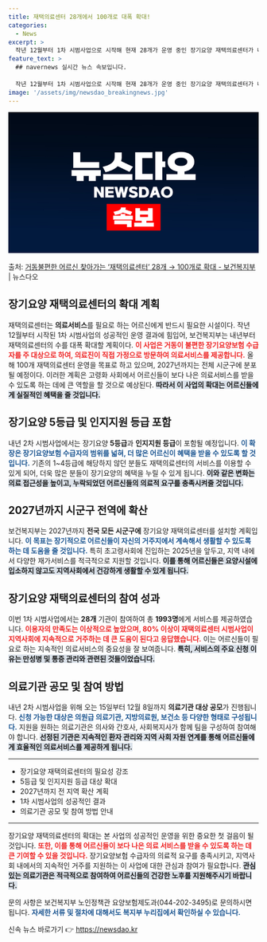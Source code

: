```yaml
---
title: 재택의료센터 28개에서 100개로 대폭 확대!
categories:
  - News
excerpt: >
  작년 12월부터 1차 시범사업으로 시작해 현재 28개가 운영 중인 장기요양 재택의료센터가 내년에는 100개로…
feature_text: >
  ## navernews 실시간 뉴스 속보입니다.

  작년 12월부터 1차 시범사업으로 시작해 현재 28개가 운영 중인 장기요양 재택의료센터가 내년에는 100개로…
image: '/assets/img/newsdao_breakingnews.jpg'
---
```


![뉴스다오 속보](/assets/img/newsdao_breakingnews.jpg)

<p>출처: <a href="https://newsdao.kr/2516" rel="dofollow">거동불편한 어르신 찾아가는 ‘재택의료센터’ 28개 → 100개로 확대 - 보건복지부</a> | 뉴스다오</p>

<h2 data-ke-size="size26">장기요양 재택의료센터의 확대 계획</h2>

<p data-ke-size="size16"></p>  
재택의료센터는 <b>의료서비스</b>를 필요로 하는 어르신에게 반드시 필요한 시설이다. 작년 12월부터 시작된 1차 시범사업의 성공적인 운영 결과에 힘입어, 보건복지부는 내년부터 재택의료센터의 수를 대폭 확대할 계획이다. <b><span style="color: #ee2323;">이 사업은 거동이 불편한 장기요양보험 수급자를 주 대상으로 하여, 의료진이 직접 가정으로 방문하여 의료서비스를 제공합니다.</span></b> 올해 100개 재택의료센터 운영을 목표로 하고 있으며, 2027년까지는 전체 시군구에 분포될 예정이다. 이러한 계획은 고령화 사회에서 어르신들이 보다 나은 의료서비스를 받을 수 있도록 하는 데에 큰 역할을 할 것으로 예상된다. <b><span style="background-color: #21538527;">따라서 이 사업의 확대는 어르신들에게 실질적인 혜택을 줄 것입니다.</span></b>

<h2 data-ke-size="size26">장기요양 5등급 및 인지지원 등급 포함</h2>

<p data-ke-size="size16"></p>  
내년 2차 시범사업에서는 장기요양 <b>5등급</b>과 <b>인지지원 등급</b>이 포함될 예정입니다. <b><span style="color: #1a5490;">이 확장은 장기요양보험 수급자의 범위를 넓혀, 더 많은 어르신이 혜택을 받을 수 있도록 할 것입니다.</span></b> 기존의 1~4등급에 해당하지 않던 분들도 재택의료센터의 서비스를 이용할 수 있게 되어, 더욱 많은 분들이 장기요양의 혜택을 누릴 수 있게 됩니다. <b><span style="background-color: #21538527;">이와 같은 변화는 의료 접근성을 높이고, 누락되었던 어르신들의 의료적 요구를 충족시켜줄 것입니다.</span></b> 

<h2 data-ke-size="size26">2027년까지 시군구 전역에 확산</h2>

<p data-ke-size="size16"></p>  
보건복지부는 2027년까지 <b>전국 모든 시군구에</b> 장기요양 재택의료센터를 설치할 계획입니다. <b><span style="color: #1a5490;">이 목표는 장기적으로 어르신들이 자신의 거주지에서 계속해서 생활할 수 있도록 하는 데 도움을 줄 것입니다.</span></b> 특히 초고령사회에 진입하는 2025년을 앞두고, 지역 내에서 다양한 재가서비스를 적극적으로 지원할 것입니다. <b><span style="background-color: #21538527;">이를 통해 어르신들은 요양시설에 입소하지 않고도 지역사회에서 건강하게 생활할 수 있게 됩니다.</span></b>

<h2 data-ke-size="size26">장기요양 재택의료센터의 참여 성과</h2>

<p data-ke-size="size16"></p>  
이번 1차 시범사업에서는 <b>28개</b> 기관이 참여하여 총 <b>1993명</b>에게 서비스를 제공하였습니다. <b><span style="color: #ee2323;">이용자의 만족도는 이상적으로 높았으며, 80% 이상이 재택의료센터 시범사업이 지역사회에 지속적으로 거주하는 데 큰 도움이 된다고 응답했습니다.</span></b> 이는 어르신들이 필요로 하는 지속적인 의료서비스의 중요성을 잘 보여줍니다. <b><span style="background-color: #21538527;">특히, 서비스의 주요 신청 이유는 만성병 및 통증 관리와 관련된 것들이었습니다.</span></b> 

<h2 data-ke-size="size26">의료기관 공모 및 참여 방법</h2>

<p data-ke-size="size16"></p>  
내년 2차 시범사업을 위해 오는 15일부터 12월 8일까지 <b>의료기관 대상 공모</b>가 진행됩니다. <b><span style="color: #1a5490;">신청 가능한 대상은 의원급 의료기관, 지방의료원, 보건소 등 다양한 형태로 구성됩니다.</span></b> 지원을 원하는 의료기관은 의사와 간호사, 사회복지사가 함께 팀을 구성하여 참여해야 합니다. <b><span style="background-color: #21538527;">선정된 기관은 지속적인 환자 관리와 지역 사회 자원 연계를 통해 어르신들에게 효율적인 의료서비스를 제공하게 됩니다.</span></b> 

<hr>
<ul>
  <li>장기요양 재택의료센터의 필요성 강조</li>
  <li>5등급 및 인지지원 등급 대상 확대</li>
  <li>2027년까지 전 지역 확산 계획</li>
  <li>1차 시범사업의 성공적인 결과</li>
  <li>의료기관 공모 및 참여 방법 안내</li>
</ul>
<hr>

<p data-ke-size="size16"></p>  
장기요양 재택의료센터의 확대는 본 사업의 성공적인 운영을 위한 중요한 첫 걸음이 될 것입니다. <b><span style="color: #ee2323;">또한, 이를 통해 어르신들이 보다 나은 의료 서비스를 받을 수 있도록 하는 데 큰 기여할 수 있을 것입니다.</span></b> 장기요양보험 수급자의 의료적 요구를 충족시키고, 지역사회 내에서의 지속적인 거주를 지원하는 이 사업에 대한 관심과 참여가 필요합니다. <b><span style="background-color: #21538527;">관심 있는 의료기관은 적극적으로 참여하여 어르신들의 건강한 노후를 지원해주시기 바랍니다.</span></b>

<p data-ke-size="size16"></p>  
문의 사항은 보건복지부 노인정책관 요양보험제도과(044-202-3495)로 문의하시면 됩니다. <b><span style="color: #1a5490;">자세한 서류 및 절차에 대해서도 복지부 누리집에서 확인하실 수 있습니다.</span></b> 

신속 뉴스 바로가기 👉 <a href="https://newsdao.kr" rel="dofollow">https://newsdao.kr</a>


